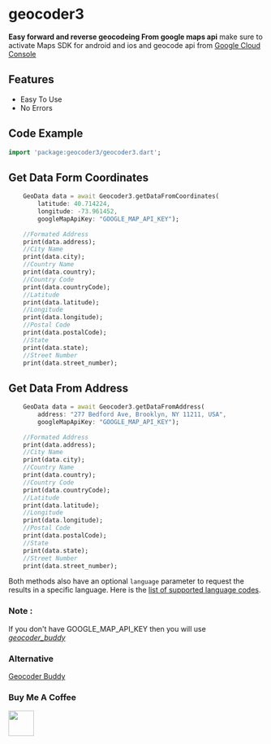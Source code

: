 # geocoder3

**Easy forward and reverse geocodeing From google maps api**
make sure to activate Maps SDK for android and ios and geocode api from  <a href="https://console.cloud.google.com">Google Cloud Console</a> 

## Features

* Easy To Use
* No Errors

## Code Example
```dart
import 'package:geocoder3/geocoder3.dart';
```

## Get Data Form Coordinates
```dart
    GeoData data = await Geocoder3.getDataFromCoordinates(
        latitude: 40.714224,
        longitude: -73.961452,
        googleMapApiKey: "GOOGLE_MAP_API_KEY");
    
    //Formated Address
    print(data.address);
    //City Name
    print(data.city);
    //Country Name
    print(data.country);
    //Country Code
    print(data.countryCode);
    //Latitude
    print(data.latitude);
    //Longitude
    print(data.longitude);
    //Postal Code
    print(data.postalCode);
    //State
    print(data.state);
    //Street Number
    print(data.street_number);

```
## Get Data From Address
```dart
    GeoData data = await Geocoder3.getDataFromAddress(
        address: "277 Bedford Ave, Brooklyn, NY 11211, USA",
        googleMapApiKey: "GOOGLE_MAP_API_KEY");
    
    //Formated Address
    print(data.address);
    //City Name
    print(data.city);
    //Country Name
    print(data.country);
    //Country Code
    print(data.countryCode);
    //Latitude
    print(data.latitude);
    //Longitude
    print(data.longitude);
    //Postal Code
    print(data.postalCode);
    //State
    print(data.state);
    //Street Number
    print(data.street_number);
```

Both methods also have an optional ```language``` parameter to request the results in a specific language.
Here is the [list of supported language codes](https://developers.google.com/maps/faq#languagesupport).


### Note :
If you don't have GOOGLE_MAP_API_KEY then you will use [*geocoder_buddy*]('https://pub.dev/packages/geocoder_buddy')
### Alternative
[Geocoder Buddy]('https://pub.dev/packages/geocoder_buddy')


### Buy Me A Coffee

<a href="https://www.buymeacoffee.com/rennylngtt">
<img src="https://www.buymeacoffee.com/assets/img/guidelines/download-assets-1.svg" height="50" target="_flutterbuddy">
</a>
